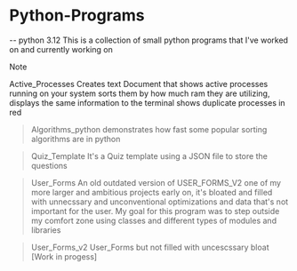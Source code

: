 # Python-Programs
-- python 3.12
This is a collection of small python programs that I've worked on
and currently working on

> [!NOTE] 
> Active_Processes
>Creates text Document that shows active processes running on your
system sorts them by how much ram they are utilizing, displays
the same information to the terminal shows duplicate processes in 
red

> Algorithms_python
>demonstrates how fast some popular sorting algorithms are in 
python

> Quiz_Template 
It's a Quiz template using a JSON file to store the questions

> User_Forms
> An old outdated version of USER_FORMS_V2 one of my more larger
and ambitious projects early on, it's bloated and filled with
unnecssary and unconventional optimizations and data that's 
not important for the user. My goal for this program was to step
outside my comfort zone using classes and different types
of modules and libraries 

> User_Forms_v2
> User_Forms but not filled with uncescssary bloat 
> [Work in progess]
